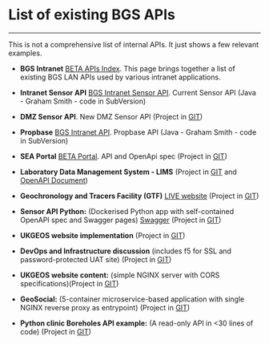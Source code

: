# List of existing BGS APIs

---

This is not a comprehensive list of internal APIs. It just shows a few relevant examples.

*  **BGS Intranet** [BETA APIs Index](http://bgsbeta/scripts/APIs/). This page brings together a list of existing BGS LAN APIs used by various intranet applications.

*  **Intranet Sensor API** [BGS Intranet Sensor API](http://bgskwjava2:8080/JavaApps/sensor). Current Sensor API (Java - Graham Smith - code in SubVersion)

*  **DMZ Sensor API**. New DMZ Sensor API (Project in [GIT](https://kwvmxgit.ad.nerc.ac.uk/sensors))

*  **Propbase** [BGS Intranet API](http://bgskwjava2:8080/JavaApps/Propbase). Propbase API (Java - Graham Smith - code in SubVersion)

*  **SEA Portal** [BETA Portal](http://bgskwjava4:8080/sea/). API and OpenApi spec (Project in [GIT](https://kwvmxgit.ad.nerc.ac.uk/java-web/seas-portal/))

*  **Laboratory Data Management System - LIMS** (Project in [GIT](https://kwvmxgit.ad.nerc.ac.uk/database/laboratory-data-management-system) and [OpenAPI Document](https://kwvmxgit.ad.nerc.ac.uk/bgs-lims/laboratory-data-management-system/blob/master/doc/openapi.yaml))

*  **Geochronology and Tracers Facility (GTF)** [LIVE website](https://www.bgs.ac.uk/sciencefacilities/laboratories/geochemistry/gtf/search/) (Project in [GIT](https://kwvmxgit.ad.nerc.ac.uk/java-web/gtf/uk.ac.bgs.gtf))

*  **Sensor API Python:** (Dockerised Python app with self-contained OpenAPI spec and Swagger pages) [Swagger](http://hwl-sensor-api.bgslcdevops.test:8080/swagger) (Project in [GIT](https://kwvmxgit.ad.nerc.ac.uk/sensors/sensor-api/sensor-api-python))

*  **UKGEOS website implementation** (Project in [GIT](https://kwvmxgit.ad.nerc.ac.uk/ukgeos-website/ukgeos-website-implementation/))

*  **DevOps and Infrastructure discussion** (includes f5 for SSL and password-protected UAT site) (Project in [GIT](https://kwvmxgit.ad.nerc.ac.uk/ukgeos-website/ukgeos-website-implementation/wikis/infrastructure-and-devops))

*  **UKGEOS website content:**  (simple NGINX server with CORS specifications)(Project in [GIT](https://kwvmxgit.ad.nerc.ac.uk/ukgeos-website/ukgeos-website-content/blob/develop/etc_nginx_confd/default.conf))

*  **GeoSocial:** (5-container microservice-based application with single NGINX reverse proxy as entrypoint) (Project in [GIT](https://kwvmxgit.ad.nerc.ac.uk/geosocial/web-app))

*  **Python clinic Boreholes API example:** (A read-only API in <30 lines of code) (Project in [GIT](https://github.com/BritishGeologicalSurvey/python-clinic/blob/master/edinburgh_materials/flask-demo/endpoint.py))
